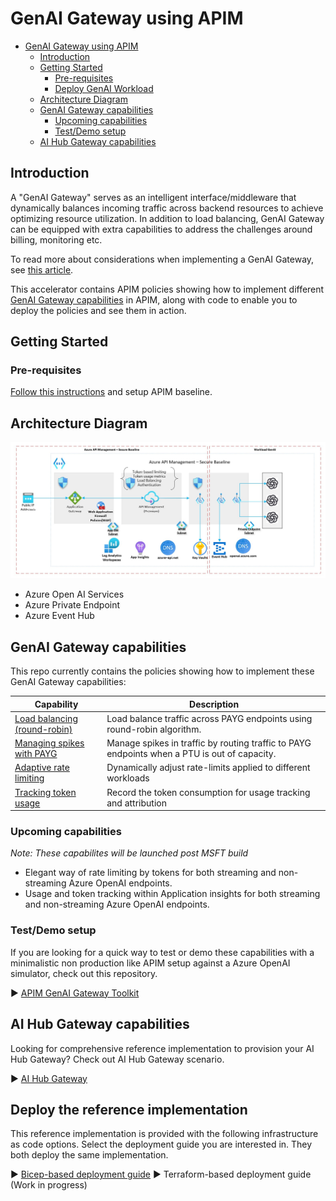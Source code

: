 # GenAI Gateway using APIM

- [GenAI Gateway using APIM](#genai-gateway-using-apim)
  - [Introduction](#introduction)
  - [Getting Started](#getting-started)
    - [Pre-requisites](#pre-requisites)
    - [Deploy GenAI Workload](#deploy-genai-workload)
  - [Architecture Diagram](#architecture-diagram)
  - [GenAI Gateway capabilities](#genai-gateway-capabilities)
    - [Upcoming capabilities](#upcoming-capabilities)
    - [Test/Demo setup](#testdemo-setup)
  - [AI Hub Gateway capabilities](#ai-hub-gateway-capabilities)

## Introduction

A "GenAI Gateway" serves as an intelligent interface/middleware that dynamically balances incoming traffic across backend resources to achieve optimizing resource utilization. In addition to load balancing, GenAI Gateway can be equipped with extra capabilities to address the challenges around billing, monitoring etc.

To read more about considerations when implementing a GenAI Gateway, see [this article](https://learn.microsoft.com/ai/playbook/technology-guidance/generative-ai/dev-starters/genai-gateway/).

This accelerator contains APIM policies showing how to implement different [GenAI Gateway capabilities](#gateway-capabilities) in APIM, along with code to enable you to deploy the policies and see them in action.

## Getting Started

### Pre-requisites

[Follow this instructions](./../scenarios/apim-baseline/readme.md) and setup APIM baseline.

## Architecture Diagram

![Architectural diagram showing an Azure API Management deployment in a virtual network with AOAI as backend.](../../docs/images/apim-workload-ai.jpg)

- Azure Open AI Services
- Azure Private Endpoint
- Azure Event Hub

## GenAI Gateway capabilities

This repo currently contains the policies showing how to implement these GenAI Gateway capabilities:

| Capability                                                                      | Description                                                             |
| ------------------------------------------------------------------------------- | ----------------------------------------------------------------------- |
| [Load balancing (round-robin)](./capabilities/load-balancing-round-robin/Readme.md) | Load balance traffic across PAYG endpoints using round-robin algorithm. |
| [Managing spikes with PAYG](./capabilities/manage-spikes-with-payg/README.md) | Manage spikes in traffic by routing traffic to PAYG endpoints when a PTU is out of capacity. |
| [Adaptive rate limiting](./capabilities/rate-limiting/README.md) | Dynamically adjust rate-limits applied to different workloads|
| [Tracking token usage](./capabilities/usage-tracking//README.md) | Record the token consumption for usage tracking and attribution|

### Upcoming capabilities

*Note: These capabilites will be launched post MSFT build*

- Elegant way of rate limiting by tokens for both streaming and non-streaming Azure OpenAI endpoints.
- Usage and token tracking within Application insights for both streaming and non-streaming Azure OpenAI endpoints.

### Test/Demo setup

If you are looking for a quick way to test or demo these capabilities with a minimalistic non production like APIM setup against a Azure OpenAI simulator, check out this repository.

:arrow_forward: [APIM GenAI Gateway Toolkit](https://github.com/Azure-Samples/apim-genai-gateway-toolkit)

## AI Hub Gateway capabilities

Looking for comprehensive reference implementation to provision your AI Hub Gateway? Check out AI Hub Gateway scenario.

:arrow_forward: [AI Hub Gateway](https://github.com/Azure-Samples/ai-hub-gateway-solution-accelerator)

## Deploy the reference implementation

This reference implementation is provided with the following infrastructure as code options. Select the deployment guide you are interested in. They both deploy the same implementation.

:arrow_forward: [Bicep-based deployment guide](./bicep/README.md)
:arrow_forward: Terraform-based deployment guide (Work in progress)

